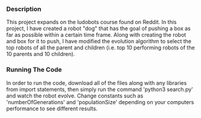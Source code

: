 ### Description

This project expands on the ludobots course found on Reddit. In this project, I have created a robot "dog" that has the goal of pushing a box as far as possible within a certain time frame. Along with creating the robot and box for it to push, I have modified the evolution algorithm to select the top robots of all the parent and children (i.e. top 10 performing robots of the 10 parents and 10 children).

### Running The Code

In order to run the code, download all of the files along with any libraries from import statements, then simply run the command 'python3 search.py' and watch the robot evolve. Change constants such as 'numberOfGenerations' and 'populationSize' depending on your computers performance to see different results.